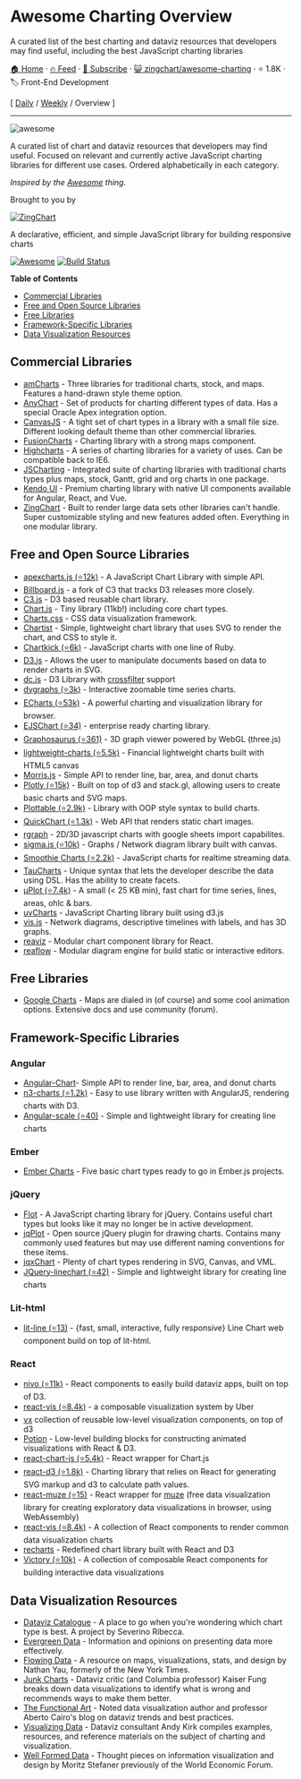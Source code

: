 # Awesome Charting Overview

A curated list of the best charting and dataviz resources that developers may find useful, including the best JavaScript charting libraries

[🏠 Home](/README.md) · [🔥 Feed](https://www.trackawesomelist.com/zingchart/awesome-charting/rss.xml) · [📮 Subscribe](https://trackawesomelist.us17.list-manage.com/subscribe?u=d2f0117aa829c83a63ec63c2f&id=36a103854c) · [😺 zingchart/awesome-charting](https://github.com/zingchart/awesome-charting) · ⭐ 1.8K · 🏷️ Front-End Development

[ [Daily](/content/zingchart/awesome-charting/README.md) / [Weekly](/content/zingchart/awesome-charting/week/README.md) / Overview ]

---

<img src="https://cdn.rawgit.com/zingchart/awesome-charting/media/assets/awesome-charting.svg" alt="awesome">

A curated list of chart and dataviz resources that developers may find useful. Focused on relevant and currently active JavaScript charting libraries for different use cases. Ordered alphabetically in each category.

*Inspired by the <a href="https://github.com/sindresorhus/awesome">Awesome</a> thing.*

Brought to you by

[![ZingChart](https://github.com/zingchart/awesome-charting/raw/assets/assets/zingchart-logo-full-color.svg?raw=true)](https://www.zingchart.com)

A declarative, efficient, and simple JavaScript library for building responsive charts

[![Awesome](https://cdn.rawgit.com/sindresorhus/awesome/d7305f38d29fed78fa85652e3a63e154dd8e8829/media/badge.svg)](https://github.com/sindresorhus/awesome) [![Build Status](https://travis-ci.org/zingchart/awesome-charting.svg?branch=master)](https://travis-ci.org/zingchart/awesome-charting)

**Table of Contents**

*   [Commercial Libraries](#commercial-libraries)
*   [Free and Open Source Libraries](#free-and-open-source-libraries)
*   [Free Libraries](#free-libraries)
*   [Framework-Specific Libraries](#framework-specific-libraries)
*   [Data Visualization Resources](#data-visualization-resources)

## Commercial Libraries

*   [amCharts](https://www.amcharts.com/) - Three libraries for traditional charts, stock, and maps. Features a hand-drawn style theme option.
*   [AnyChart](http://www.anychart.com/) - Set of products for charting different types of data. Has a special Oracle Apex integration option.
*   [CanvasJS](http://canvasjs.com/) - A tight set of chart types in a library with a small file size. Different looking default theme than other commercial libraries.
*   [FusionCharts](http://www.fusioncharts.com/) - Charting library with a strong maps component.
*   [Highcharts](http://www.highcharts.com/) - A series of charting libraries for a variety of uses. Can be compatible back to IE6.
*   [JSCharting](https://JSCharting.com/) - Integrated suite of charting libraries with traditional charts types plus maps, stock, Gantt, grid and org charts in one package.
*   [Kendo UI](https://www.telerik.com/kendo-ui) - Premium charting library with native UI components available for Angular, React, and Vue.
*   [ZingChart](http://www.zingchart.com) - Built to render large data sets other libraries can't handle. Super customizable styling and new features added often. Everything in one modular library.

## Free and Open Source Libraries

*   [apexcharts.js (⭐12k)](https://github.com/apexcharts/apexcharts.js) - A JavaScript Chart Library with simple API.
*   [Billboard.js](https://naver.github.io/billboard.js/) - a fork of C3 that tracks D3 releases more closely.
*   [C3.js](http://c3js.org/) - D3 based reusable chart library.
*   [Chart.js](http://www.chartjs.org/) - Tiny library (11kb!) including core chart types.
*   [Charts.css](https://chartscss.org/) - CSS data visualization framework.
*   [Chartist](https://gionkunz.github.io/chartist-js/) - Simple, lightweight chart library that uses SVG to render the chart, and CSS to style it.
*   [Chartkick (⭐6k)](https://github.com/ankane/chartkick) - JavaScript charts with one line of Ruby.
*   [D3.js](https://d3js.org/) - Allows the user to manipulate documents based on data to render charts in SVG.
*   [dc.js](https://dc-js.github.io/dc.js/) - D3 Library with [crossfilter](http://square.github.io/crossfilter/) support
*   [dygraphs (⭐3k)](https://github.com/danvk/dygraphs) - Interactive zoomable time series charts.
*   [ECharts (⭐53k)](https://github.com/ecomfe/echarts) - A powerful charting and visualization library for browser.
*   [EJSChart (⭐34)](https://github.com/EmpriseCorporation/EJSCharts) - enterprise ready charting library.
*   [Graphosaurus (⭐361)](https://github.com/frewsxcv/graphosaurus) - 3D graph viewer powered by WebGL (three.js)
*   [lightweight-charts (⭐5.5k)](https://github.com/tradingview/lightweight-charts) - Financial lightweight charts built with HTML5 canvas
*   [Morris.js](http://morrisjs.github.io/morris.js) - Simple API to render line, bar, area, and donut charts
*   [Plotly (⭐15k)](https://github.com/plotly/plotly.js) - Built on top of d3 and stack.gl, allowing users to create basic charts and SVG maps.
*   [Plottable (⭐2.9k)](https://github.com/palantir/plottable) - Library with OOP style syntax to build charts.
*   [QuickChart (⭐1.3k)](https://github.com/typpo/quickchart) - Web API that renders static chart images.
*   [rgraph](http://www.rgraph.net/) - 2D/3D javascript charts with google sheets import capabilites.
*   [sigma.js (⭐10k)](https://github.com/jacomyal/sigma.js) - Graphs / Network diagram library built with canvas.
*   [Smoothie Charts (⭐2.2k)](https://github.com/joewalnes/smoothie) - JavaScript charts for realtime streaming data.
*   [TauCharts](https://www.taucharts.com/) - Unique syntax that lets the developer describe the data using DSL. Has the ability to create facets.
*   [μPlot (⭐7.4k)](https://github.com/leeoniya/uPlot) - A small (< 25 KB min), fast chart for time series, lines, areas, ohlc & bars.
*   [uvCharts](https://github.com/imaginea/uvCharts) - JavaScript Charting library built using d3.js
*   [vis.js](http://visjs.org/) - Network diagrams, descriptive timelines with labels, and has 3D graphs.
*   [reaviz](https://reaviz.io) - Modular chart component library for React.
*   [reaflow](https://reaflow.dev) - Modular diagram engine for build static or interactive editors.

## Free Libraries

*   [Google Charts](https://developers.google.com/chart/) - Maps are dialed in (of course) and some cool animation options. Extensive docs and use community (forum).

## Framework-Specific Libraries

### Angular

*   [Angular-Chart](http://jtblin.github.io/angular-chart.js)- Simple API to render line, bar, area, and donut charts
*   [n3-charts (⭐1.2k)](https://github.com/n3-charts/line-chart) - Easy to use library written with AngularJS, rendering charts with D3.
*   [Angular-scale (⭐40)](https://github.com/kirillstepkin/scale) - Simple and lightweight library for creating line charts

### Ember

*   [Ember Charts](http://addepar.github.io/ember-charts/#/overview) - Five basic chart types ready to go in Ember.js projects.

### jQuery

*   [Flot](http://www.flotcharts.org/) - A JavaScript charting library for jQuery. Contains useful chart types but looks like it may no longer be in active development.
*   [jqPlot](http://www.jqplot.com) - Open source jQuery plugin for drawing charts. Contains many commonly used features but may use different naming conventions for these items.
*   [jqxChart](http://www.jqwidgets.com/jquery-widgets-documentation/documentation/jqxchart/jquery-chart-getting-started.htm) - Plenty of chart types rendering in SVG, Canvas, and VML.
*   [JQuery-linechart (⭐42)](https://github.com/kirillstepkin/jquery-linechart) - Simple and lightweight library for creating line charts

### Lit-html

*   [lit-line (⭐13)](https://github.com/apinet/lit-line) - {fast, small, interactive, fully responsive} Line Chart web component build on top of lit-html.

### React

*   [nivo (⭐11k)](https://github.com/plouc/nivo) - React components to easily build dataviz apps, built on top of D3.
*   [react-vis (⭐8.4k)](https://github.com/uber/react-vis) - a composable visualization system by Uber
*   [vx](https://vx-demo.now.sh/) collection of reusable low-level visualization components, on top of d3
*   [Potion](http://numberpicture.com/build) - Low-level building blocks for constructing animated visualizations with React & D3.
*   [react-chart-js (⭐5.4k)](https://github.com/jerairrest/react-chartjs-2) - React wrapper for Chart.js
*   [react-d3 (⭐1.8k)](https://github.com/esbullington/react-d3) - Charting library that relies on React for generating SVG markup and d3 to calculate path values.
*   [react-muze (⭐15)](https://github.com/chartshq/react-muze) - React wrapper for [muze](https://muzejs.org/) (free data visualization library for creating exploratory data visualizations in browser, using WebAssembly)
*   [react-vis (⭐8.4k)](https://github.com/uber-common/react-vis) - A collection of React components to render common data visualization charts
*   [recharts](http://recharts.org) - Redefined chart library built with React and D3
*   [Victory (⭐10k)](https://github.com/FormidableLabs/victory) - A collection of composable React components for building interactive data visualizations

## Data Visualization Resources

*   [Dataviz Catalogue](http://datavizcatalogue.com) - A place to go when you're wondering which chart type is best. A project by Severino Ribecca.
*   [Evergreen Data](http://stephanieevergreen.com) - Information and opinions on presenting data more effectively.
*   [Flowing Data](http://flowingdata.com) - A resource on maps, visualizations, stats, and design by Nathan Yau, formerly of the New York Times.
*   [Junk Charts](http://junkcharts.typepad.com) - Dataviz critic (and Columbia professor) Kaiser Fung breaks down data visualizations to identify what is wrong and recommends ways to make them better.
*   [The Functional Art](http://www.thefunctionalart.com) - Noted data visualization author and professor Aberto Cairo's blog on dataviz trends and best practices.
*   [Visualizing Data](http://www.visualisingdata.com) - Dataviz consultant Andy Kirk compiles examples, resources, and reference materials on the subject of charting and visualization.
*   [Well Formed Data](http://well-formed-data.net/archives/1210/little-boxes) - Thought pieces on information visualization and design by Moritz Stefaner previously of the World Economic Forum.

